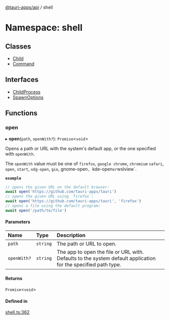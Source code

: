 [@tauri-apps/api](../index.md) / shell

# Namespace: shell

## Classes

- [Child](../classes/shell.Child.md)
- [Command](../classes/shell.Command.md)

## Interfaces

- [ChildProcess](../interfaces/shell.ChildProcess.md)
- [SpawnOptions](../interfaces/shell.SpawnOptions.md)

## Functions

### open

▸ **open**(`path`, `openWith?`): `Promise`<`void`\>

Opens a path or URL with the system's default app,
or the one specified with `openWith`.

The `openWith` value must be one of `firefox`, `google chrome`, `chromium` `safari`,
`open`, `start`, `xdg-open`, `gio`, gnome-open`, `kde-open` or `wslview`.

**`example`**
```typescript
// opens the given URL on the default browser:
await open('https://github.com/tauri-apps/tauri')
// opens the given URL using `firefox`:
await open('https://github.com/tauri-apps/tauri', 'firefox')
// opens a file using the default program:
await open('/path/to/file')
```

#### Parameters

| Name | Type | Description |
| :------ | :------ | :------ |
| `path` | `string` | The path or URL to open. |
| `openWith?` | `string` | The app to open the file or URL with. Defaults to the system default application for the specified path type. |

#### Returns

`Promise`<`void`\>

#### Defined in

[shell.ts:362](https://github.com/tauri-apps/tauri/blob/d5400a3/tooling/api/src/shell.ts#L362)
